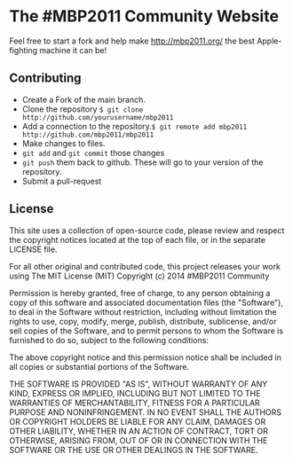 # The #MBP2011 Community Website

Feel free to start a fork and help make http://mbp2011.org/ the best Apple-fighting machine it can be!

## Contributing
* Create a Fork of the main branch.
* Clone the repository `$ git clone http://github.com/yourusername/mbp2011`
* Add a connection to the repository.`$ git remote add mbp2011 http://github.com/mbp2011/mbp2011`
* Make changes to files.
* `git add` and `git commit` those changes
* `git push` them back to github. These will go to your version of the repository.
* Submit a pull-request

## License
This site uses a collection of open-source code, please review and respect the copyright notices located at the top of each file, or in the separate LICENSE file.

For all other original and contributed code, this project releases your work using The MIT License (MIT) Copyright (c) 2014 #MBP2011 Community

Permission is hereby granted, free of charge, to any person obtaining a copy
of this software and associated documentation files (the "Software"), to deal
in the Software without restriction, including without limitation the rights
to use, copy, modify, merge, publish, distribute, sublicense, and/or sell
copies of the Software, and to permit persons to whom the Software is
furnished to do so, subject to the following conditions:

The above copyright notice and this permission notice shall be included in all
copies or substantial portions of the Software.

THE SOFTWARE IS PROVIDED "AS IS", WITHOUT WARRANTY OF ANY KIND, EXPRESS OR
IMPLIED, INCLUDING BUT NOT LIMITED TO THE WARRANTIES OF MERCHANTABILITY,
FITNESS FOR A PARTICULAR PURPOSE AND NONINFRINGEMENT. IN NO EVENT SHALL THE
AUTHORS OR COPYRIGHT HOLDERS BE LIABLE FOR ANY CLAIM, DAMAGES OR OTHER
LIABILITY, WHETHER IN AN ACTION OF CONTRACT, TORT OR OTHERWISE, ARISING FROM,
OUT OF OR IN CONNECTION WITH THE SOFTWARE OR THE USE OR OTHER DEALINGS IN THE
SOFTWARE.
